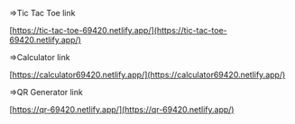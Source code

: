 =>Tic Tac Toe link

[https://tic-tac-toe-69420.netlify.app/](https://tic-tac-toe-69420.netlify.app/)

=>Calculator link

[https://calculator69420.netlify.app/](https://calculator69420.netlify.app/)

=>QR Generator link

[https://qr-69420.netlify.app/](https://qr-69420.netlify.app/)
